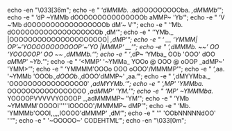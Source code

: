 


echo -en "\033[36m";
echo -e "  ‘_dMMMb._              .adOOOOOOOOOba.              _,dMMMb_’";
echo -e "  ’dP  ~YMMb            dOOOOOOOOOOOOOOOb            aMMP~  'Yb‘";
echo -e "  ’V      ~‘Mb         dOOOOOOOOOOOOOOOOOb          dM’~      V’";
echo -e "           ‘‘Mb.      dOOOOOOOOOOOOOOOOOOOb       ,dM‘";
echo -e "            ’’YMb._   |OOOOOOOOOOOOOOOOOOOOO|   _,dMP’";
echo -e "      ‘ __    ‘YMMM| OP’~‘YOOOOOOOOOOOP‘~’YO |MMMP‘     __’";
echo -e "     ’,dMMMb.    ~~’ OO     ‘YOOOOOP’     OO ~~     ,dMMMb.‘";
echo -e "  ‘_,dP~  ’YMba_     OOb      'OOO'      dOO      _aMMP'  ~Yb._’";
echo -e " ’<MMP'     '~YMMa_  YOOo   @  OOO  @   oOOP   _adMP~'      'YMM>‘";
echo -e "              ‘YMMMM\'OOOo     OOO     oOOO'/MMMMP’";
echo -e "      ‘,aa.    '~YMMb 'OOOb._,dOOOb._,dOOO'dMMP~'       ,aa.’";
echo -e "    ’,dMYYMba._        'OOOOOOOOOOOOOOOO0'          _,adMYYMb.‘";
echo -e "  ‘,MP'   'YMMba._      OOOOOOOOOOOOOOOOO       _,adMMP'   'YM.’";
echo -e "  ‘MP'        ~YMMMba._ YOOOOPVVVVVYOOOOP  _,adMMMMP~       'YM‘";
echo -e "  ’YMb           ~YMMMM\'OOOOI'''''IOOOOO'/MMMMP~           dMP’";
echo -e "    ‘Mb.           'YMMMb'OOOI,,,,,IOOOO'dMMMP'           ,dM‘";
echo -e "     ’‘'                  'OObNNNNNdOO'                   ''’";
echo -e "                            '~OOOOO~'   CODEHTML‘";
echo -en "\033[0m";


